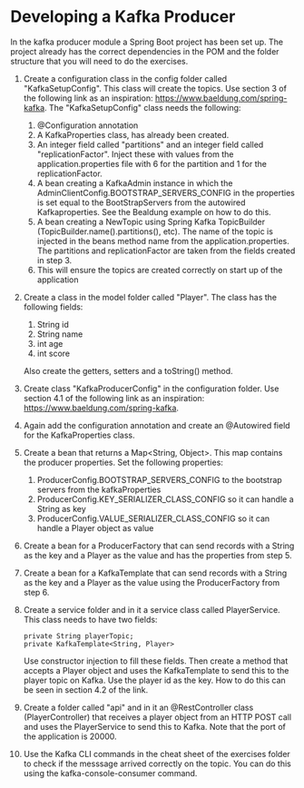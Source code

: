 # Developing a Kafka Producer

In the kafka producer module a Spring Boot project has been set up. The project already has the correct dependencies in the POM and the 
folder structure that you will need to do the exercises.

1. Create a configuration class in the config folder called "KafkaSetupConfig". This class will create the topics. Use section 3 of the following link
as an inspiration: https://www.baeldung.com/spring-kafka. The "KafkaSetupConfig" class needs the following:
    1. @Configuration annotation
    2. A KafkaProperties class, has already been created.
    3. An integer field called "partitions" and an integer field called "replicationFactor". Inject these with values from the application.properties file with 6 for the partition and 1 for the replicationFactor.
    4. A bean creating a KafkaAdmin instance in which the AdminClientConfig.BOOTSTRAP_SERVERS_CONFIG in the properties is set equal to the BootStrapServers from the autowired Kafkaproperties. See the Bealdung example on how to do this.
    5. A bean creating a NewTopic using Spring Kafka TopicBuilder (TopicBuilder.name().partitions(), etc). The name of the topic is injected in the beans method name from the application.properties. The partitions and replicationFactor are taken from the fields created in step 3.
    6. This will ensure the topics are created correctly on start up of the application

2. Create a class in the model folder called "Player". The class has the following fields:
    1. String id
    2. String name
    3. int age
    4. int score
    
    Also create the getters, setters and a toString() method.

3. Create class "KafkaProducerConfig" in the configuration folder. Use section 4.1 of the following link as an inspiration: https://www.baeldung.com/spring-kafka.
4. Again add the configuration annotation and create an @Autowired field for the KafkaProperties class.
5. Create a bean that returns a Map<String, Object>. This map contains the producer properties. Set the following properties:
    1. ProducerConfig.BOOTSTRAP_SERVERS_CONFIG to the bootstrap servers from the kafkaProperties
    2. ProducerConfig.KEY_SERIALIZER_CLASS_CONFIG so it can handle a String as key
    3. ProducerConfig.VALUE_SERIALIZER_CLASS_CONFIG so it can handle a Player object as value
6. Create a bean for a ProducerFactory that can send records with a String as the key and a Player as the value and has the properties from step 5.
7. Create a bean for a KafkaTemplate that can send records with a String as the key and a Player as the value using the ProducerFactory from step 6.

8. Create a service folder and in it a service class called PlayerService. This class needs to have two fields:
    ```
   private String playerTopic;
   private KafkaTemplate<String, Player>
   ```
   Use constructor injection to fill these fields. Then create a method that accepts a Player object and uses the KafkaTemplate to send this to the player topic on Kafka. 
   Use the player id as the key. How to do this can be seen in section 4.2 of the link.
9. Create a folder called "api" and in it an @RestController class (PlayerController) that receives a player object from an HTTP POST call and uses the PlayerService to send this to Kafka. Note that the port of the application is 20000.
10. Use the Kafka CLI commands in the cheat sheet of the exercises folder to check if the messsage arrived correctly on the topic. You can do this using the kafka-console-consumer command.